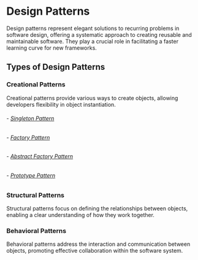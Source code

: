 # Design Patterns

Design patterns represent elegant solutions to recurring problems in software design, offering a systematic approach to creating reusable and maintainable software. They play a crucial role in facilitating a faster learning curve for new frameworks.

## Types of Design Patterns

### Creational Patterns
Creational patterns provide various ways to create objects, allowing developers flexibility in object instantiation.

###### - [Singleton Pattern](src/main/java/com/design/patterns/creational/singleton/README.md)
###### - [Factory Pattern](src/main/java/com/design/patterns/creational/factory/README.md)
###### - [Abstract Factory Pattern](src/main/java/com/design/patterns/creational/abstractFactory/README.md)
###### - [Prototype Pattern](src/main/java/com/design/patterns/creational/prototype/README.md)

### Structural Patterns
Structural patterns focus on defining the relationships between objects, enabling a clear understanding of how they work together.

### Behavioral Patterns
Behavioral patterns address the interaction and communication between objects, promoting effective collaboration within the software system.

